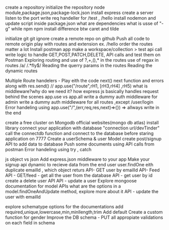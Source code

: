 create a repository
initialize the repository
node module,package.json,package-lock.json
install express
create a server
listen to the port
write req handeller for /test , /hello
install nodemon and update script inside package.json
what are dependencies
what is usse of "-g" while npm npm install
difference btw caret and tilde



initialize git 
git ignore
create a remote repo on github
Push all code to remote origin
play with routes and extension ex. /hello
order the routes matter a lot
Install postman app make a workspace/collection > test api call
write logic to handle GET,POST,PATCH,DELETE, API calls and test them on Postman
Exploring routing and use of ?,+,(),* in the routes
use of regax in routes /a/   /.*fly$/
Reading the querry params in the routes
Reading the dynamic routes 


Multiple Route handelers - Play eith the code
next()
next function and errors along with res.send()
// app.use("/route",rH1, [rH3,rH4] ,rH5)
what is middleware?why do we need it?
how express js basically handles request behind the scenes 
app.use vs app.all
write a dummy auth middleware for admin 
write a dummy auth middleware for all routes ,except  /user/login
Error handeling using app.use("/",(err,req,res,next)=>{}) => allways write in the end


create a free cluster on Mongodb official websites(mongo db atlas)
install library 
connect your application with database "connection url/devTinder"
call the connectdb function and connect to the database before staring application on 7777
Create a userSchema & user Model
create post/signup API to add data to database 
Push some documents using API calls from postman
Error handeling using try , catch



js object vs json
Add express.json middleware to your app
Make your signup api dynamic to recieve data from the end user
user.findOne eith duplicate emailId , which object returs
API- GET user by emailId
API- Feed API - GET/feed - get all the user from the database
API - get user by id
create a delete user API
API - update a user
Explore mongoose documentation for model APIs
what are the options in a model.findOneAndUpdate method, explore more about it
API - update the user with emailId


explore  schematype options for the documentations
add required,unique,lowercase,min,minllength,trim
Add default 
Create a custom function for gender
Improve the DB schema - PUT all appropiate validations on each field in schema
